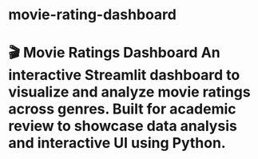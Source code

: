 # movie-rating-dashboard
# 🎬 Movie Ratings Dashboard  An interactive Streamlit dashboard to visualize and analyze movie ratings across genres.   Built for academic review to showcase data analysis and interactive UI using Python.  
